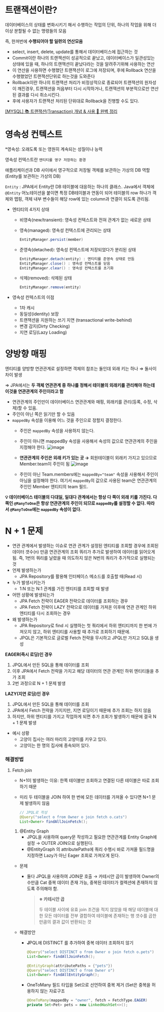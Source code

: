 # 트랜잭션이란?

데이터베이스의 상태를 변화시키기 해서 수행하는 작업의 단위, 하나의 작업을 위해 더이상 분할될 수 없는 명령들의 모음

즉, 한꺼번에 **수행되어야 할 일련의 연산모음**

- select, insert, delete, update를 통해서 데이터베이스에 접근하는 것
- Commit이란 하나의 트랜잭션이 성공적으로 끝났고, 데이터베이스가 일관성있는 상태에 있을 때, 하나의 트랜잭션이 끝났다라는 것을 알려주기위해 사용하는 연산
- 이 연산을 사용하면 수행했던 트랜잭션이 로그에 저장되며, 후에 Rollback 연산을 수행했었던 트랜잭션단위로 하는것을 도와준다
- Rollback이란 하나의 트랜잭션 처리가 비정상적으로 종료되어 트랜잭션의 원자성이 깨진경우, 트랜잭션을 처음부터 다시 시작하거나, 트랜잭션의 부분적으로만 연산된 결과를 다시 취소시킨다.
- 후에 사용자가 트랜잭션 처리된 단위대로 Rollback을 진행할 수도 있다.

[[MYSQL] 📚 트랜잭션(Transaction) 개념 & 사용 💯 완벽 정리](https://inpa.tistory.com/entry/MYSQL-📚-트랜잭션Transaction-이란-💯-정리)

# 영속성 컨텍스트

*영속성: 오래도록 또는 영원히 계속되는 성질이나 능력

영속성 컨텍스트란 `엔티티를 영구 저장하는 환경`

애플리케이션과 DB 사이에서 영구적으로 저장될 객체를 보관하는 가상의 DB 역할 (Entity를 보관하는 가상의 DB)

`Entity` : JPA에서 Entity란 DB 테이블에 대응하는 하나의 클래스. Java에서 객체에 `@Entity` 어노테이션을 붙이면 특정 DB테이블과 연동이 되어 테이블의 row 하나가 객체와 맵핑, 객체 내부 변수들이 해당 row에 있는 column과 연결이 되도록 관리됨.

- 엔티티의 4가지 상태
    - 비영속(new/transient): 영속성 컨텍스트와 전혀 관계가 없는 새로운 상태
    - 영속(managed): 영속성 컨텍스트에 관리되는 상태

        ```java
        EntityManager.persist(member)
        ```

    - 준영속(detached): 영속성 컨텍스트에 저장되었다가 분리된 상태

        ```java
        EntityManager.detach(entity) : 엔티티를 준영속 상태로 만듬
        EntityManager.close() : 영속성 컨텍스트를 닫음
        EntityManager.clear() : 영속성 컨텍스트를 초기화
        ```

    - 삭제(removed): 삭제된 상태

        ```java
        EntityManager.remove(entity)
        ```

- 영속성 컨텍스트의 이점
    - 1차 캐시
    - 동일성(identity) 보장
    - 트랜잭션을 지원하는 쓰기 지연
      (transactional write-behind)
    - 변경 감지(Dirty Checking)
    - 지연 로딩(Lazy Loading)

# 양방향 매핑

엔티티를 양방향 연관관계로 설정하면 객체의 참조는 둘인데 외래 키는 하나 ⇒ 둘사이 차이 발생

⇒ JPA에서는 **두 객체 연관관계 중 하나를 정해서 테이블의 외래키를 관리해야 하는데 이것을 연관관계의 주인이라고 함**

- 연관관계의 주인만이 데이터베이스 연관관계와 매핑, 외래키를 관리(등록, 수정, 삭제)할 수 있음.
- 주인이 아닌 쪽은 읽기만 할 수 있음
- `mappedBy` 속성을 이용해 어느 것을 주인으로 정할지 결정한다.
    - 주인은 `mappedBy` 속성을 사용하지 않는다.
    - 주인이 아니면 mappedBy 속성을 사용해서 속성의 값으로 연관관계의 주인을 지정해야 한다.
      ![image](https://github.com/SSUMC-6th/Spring_Boot_A/assets/118423039/d42c2a97-85f7-4048-93fa-40d92dfd80d8)

    - **연관관계의 주인은 외래 키가 있는 곳 →** 회원테이블이 외래키 가지고 있으므로 Member.team이 주인이 됨
      ![image](https://github.com/SSUMC-6th/Spring_Boot_A/assets/118423039/b7ab8add-f49a-496b-82c6-d38e5580581a)

    - 주인이 아닌 Team.members에는 `mappedBy="team"` 속성을 사용해서 주인이 아님을 설정해야 한다. 여기서 `mappedBy`의 값으로 사용된 team은 연관관계의 주인인 Member 엔티티의 team 필드.


******💡 데이터베이스 테이블의 다대일, 일대다 관계에서는 항상 **다** 쪽이 외래 키를 가진다. 다 쪽인 `@ManyToOne`은 항상 연관관계의 주인이 되므로 `mappedBy`를 설정할 수 없다. 따라서 `@ManyToOne`에는 `mappedBy` 속성이 없다.******



# N + 1 문제

- 연관 관계에서 발생하는 이슈로 연관 관계가 설정된 엔티티를 조회할 경우에 조회된 데이터 갯수(n) 만큼 연관관계의 조회 쿼리가 추가로 발생하여 데이터를 읽어오게 됨. 즉, 1번의 쿼리를 날렸을 때 의도하지 않은 N번의 쿼리가 추가적으로 실행되는 것
- 언제 발생하는가
    - JPA Repository를 활용해 인터페이스 메소드를 호출할 때(Read 시)
- 누가 발생시키는가
    - 1:N 또는 N:1 관계를 가진 엔티티를 조회할 때 발생
- 어떤 상황에 발생되는가
    - JPA Fetch 전략이 EAGER 전략으로 데이터를 조회하는 경우
    - JPA Fetch 전략이 LAZY 전략으로 데이터를 가져온 이후에 연관 관계인 하위 엔티티를 다시 조회하는 경우
- 왜 발생하는가
    - JPA Repository로 find 시 실행하는 첫 쿼리에서 하위 엔티티까지 한 번에 가져오지 않고, 하위 엔티티를 사용할 때 추가로 조회하기 때문에.
    - JPQL은 기본적으로 글로벌 Fetch 전략을 무시하고 JPQL만 가지고 SQL을 생성

**EAGER(즉시 로딩)인 경우**

1. JPQL에서 만든 SQL을 통해 데이터를 조회
2. 이후 JPA에서 Fetch 전략을 가지고 해당 데이터의 연관 관계인 하위 엔티티들을 추가 조회
3. 2번 과정으로 N + 1 문제 발생

**LAZY(지연 로딩)인 경우**

1. JPQL에서 만든 SQL을 통해 데이터를 조회
2. JPA에서 Fetch 전략을 가지지만, 지연 로딩이기 때문에 추가 조회는 하지 않음
3. 하지만, 하위 엔티티를 가지고 작업하게 되면 추가 조회가 발생하기 때문에 결국 N + 1 문제 발생

- 예시 상황
    - 고양이 집사는 여러 마리의 고양이를 키우고 있다.
    - 고양이는 한 명의 집사에 종속되어 있다.


### 해결방법

1. Fetch join
    - N+1이 발생하는 이유: 한쪽 테이블만 조회하고 연결된 다른 테이블은 따로 조회하기 때문
    - 미리 두 테이블을 JOIN 하여 한 번에 모든 데이터를 가져올 수 있다면 N+1 문제 발생하지 않음

        ```java
        // JPQL로 작성
        @Query("select o from Owner o join fetch o.cats")
        List<Owner> findAllJoinFetch();
        ```

    1. @Entity Graph
        - JPQL을 사용하여 query문 작성하고 필요한 연관관계를 Entity Graph에 설정 → OUTER JOIN으로 실행된다.
        - @EntityGraph 의 attributePaths에 쿼리 수행시 바로 가져올 필드명을 지정하면 Lazy가 아닌 Eager 조회로 가져오게 된다.
    - 문제
        - 둘다 JPQL을 사용하여 JOIN문 호출 → 카테시안 곱이 발생하여 Owner의 수만큼 Cat 중복 데이터 존재 가능, 중복된 데이터가 컬렉션에 존재하지 않도록 주의해야 함.

          > **※ 카테시안 곱**
          >
          >
          > 두 테이블 사이에 유효 join 조건을 적지 않았을 때 해당 테이블에 대한 모든 데이터를 전부 결합하여 테이블에 존재하는 행 갯수를 곱한만큼의 결과 값이 반환되는 것
    
    - 해결방안
        - **J**PQL에 DISTINCT 를 추가하여 중복 데이터 조회하지 않기

            ```java
            @Query("select DISTINCT o from Owner o join fetch o.pets")
            List<Owner> findAllJoinFetch();
             
            @EntityGraph(attributePaths = {"pets"})
            @Query("select DISTINCT o from Owner o")
            List<Owner> findAllEntityGraph();
            ```

        - OneToMany 필드 타입을 Set으로 선언하여 중복 제거 (Set은 중복을 허용하지 않는 자료구조

            ```java
            @OneToMany(mappedBy = "owner", fetch = FetchType.EAGER)
            private Set<Pet> pets = new LinkedHashSet<>();
            ```